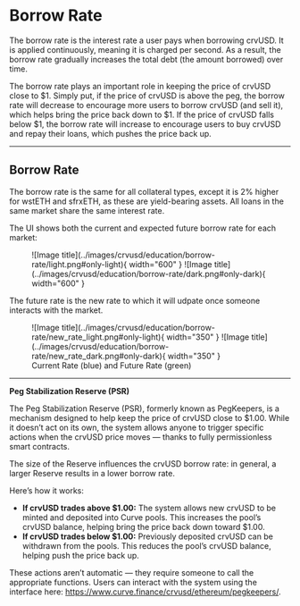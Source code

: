 <h1>Borrow Rate</h1>

The borrow rate is the interest rate a user pays when borrowing crvUSD. It is applied continuously, meaning it is charged per second. As a result, the borrow rate gradually increases the total debt (the amount borrowed) over time.

The borrow rate plays an important role in keeping the price of crvUSD close to $1. Simply put, if the price of crvUSD is above the peg, the borrow rate will decrease to encourage more users to borrow crvUSD (and sell it), which helps bring the price back down to $1.
If the price of crvUSD falls below $1, the borrow rate will increase to encourage users to buy crvUSD and repay their loans, which pushes the price back up.

---

## **Borrow Rate**

The borrow rate is the same for all collateral types, except it is 2% higher for wstETH and sfrxETH, as these are yield-bearing assets. All loans in the same market share the same interest rate.

The UI shows both the current and expected future borrow rate for each market:

<figure markdown="span">
    ![Image title](../images/crvusd/education/borrow-rate/light.png#only-light){ width="600" }
    ![Image title](../images/crvusd/education/borrow-rate/dark.png#only-dark){ width="600" }
<figcaption></figcaption>
</figure>

The future rate is the new rate to which it will udpate once someone interacts with the market.

<figure markdown="span">
    ![Image title](../images/crvusd/education/borrow-rate/new_rate_light.png#only-light){ width="350" }
    ![Image title](../images/crvusd/education/borrow-rate/new_rate_dark.png#only-dark){ width="350" }
<figcaption>Current Rate (blue) and Future Rate (green)</figcaption>
</figure>


---

**Peg Stabilization Reserve (PSR)**

The Peg Stabilization Reserve (PSR), formerly known as PegKeepers, is a mechanism designed to help keep the price of crvUSD close to $1.00. While it doesn’t act on its own, the system allows anyone to trigger specific actions when the crvUSD price moves — thanks to fully permissionless smart contracts.

The size of the Reserve influences the crvUSD borrow rate: in general, a larger Reserve results in a lower borrow rate.

Here’s how it works:

- **If crvUSD trades above $1.00:** The system allows new crvUSD to be minted and deposited into Curve pools. This increases the pool’s crvUSD balance, helping bring the price back down toward $1.00.
- **If crvUSD trades below $1.00:** Previously deposited crvUSD can be withdrawn from the pools. This reduces the pool’s crvUSD balance, helping push the price back up.

These actions aren’t automatic — they require someone to call the appropriate functions. Users can interact with the system using the interface here: https://www.curve.finance/crvusd/ethereum/pegkeepers/.
<!-- todo: need to fix the link after changing the name to stabilization reserve -->
